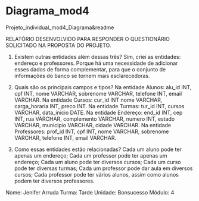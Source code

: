 # Diagrama_mod4
Projeto_individual_mod4_Diagrama&amp;readme

RELATÓRIO DESENVOLVIDO PARA RESPONDER O QUESTIONÁRIO SOLICITADO NA PROPOSTA DO PROJETO.


1. Existem outras entidades além dessas três? 
Sim, criei as entidades: endereço e professores.
Porque há uma necessidade de adicionar esses dados de forma complementar, para que o conjunto de informações do banco se tornem mais esclarecedoras. 

2. Quais são os principais campos e tipos?
Na entidade Alunos: alu_id INT, cpf INT, nome VARCHAR, sobrenome VARCHAR, telefone INT, email VARCHAR.
Na entidade Cursos: cur_id INT nome VARCHAR, carga_horaria INT, preco INT.
Na entidade Turmas: tur_id INT, cursos VARCHAR, data_inicio DATE.
Na entidade Endereço: end_id INT, cep INT, rua VARCHAR, complemento VARCHAR, numero INT, estado VARCHAR, municipio VARCHAR, cidade VARCHAR.
Na entidade Professores: prof_id INT, cpf INT, nome VARCHAR, sobrenome VARCHAR, telefone INT, email VARCHAR.

3. Como essas entidades estão relacionadas?
Cada um aluno pode ter apenas um endereço;
Cada um professor pode ter apenas um endereço;
Cada um aluno pode ter diversos cursos;
Cada um curso pode ter diversas turmas;
Cada um professor pode dar aula em diversos cursos;
Cada professor pode ter vários alunos, assim como alunos podem ter diversos professores.



Nome: Jenifer Arruda
Turma: Tarde
Unidade: Bonsucesso
Módulo: 4
